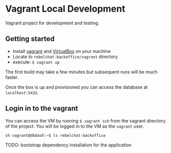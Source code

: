 # Vagrant Local Development
Vagrant project for development and testing.

## Getting started

- Install [vagrant](https://www.vagrantup.com/docs/installation/) and [VirtualBox](https://www.virtualbox.org/manual/ch02.html) on your machine
- Locate to `rebelchat-backoffice/vagrant` directory
- execute: `$ vagrant up`

The first build may take a few minutes but subsequent runs will be much faster.

Once the box is up and provisioned you can access the database at `localhost:5432`.

## Login in to the vagrant
You can access the VM by running `$ vagrant ssh` from the vagrant directory of the project. You will be logged in to the VM as the `vagrant` user.

```sh vagrant@dbdash:~$ ls rebelchat-backoffice ```


TODO: bootstrap dependency installation for the application
